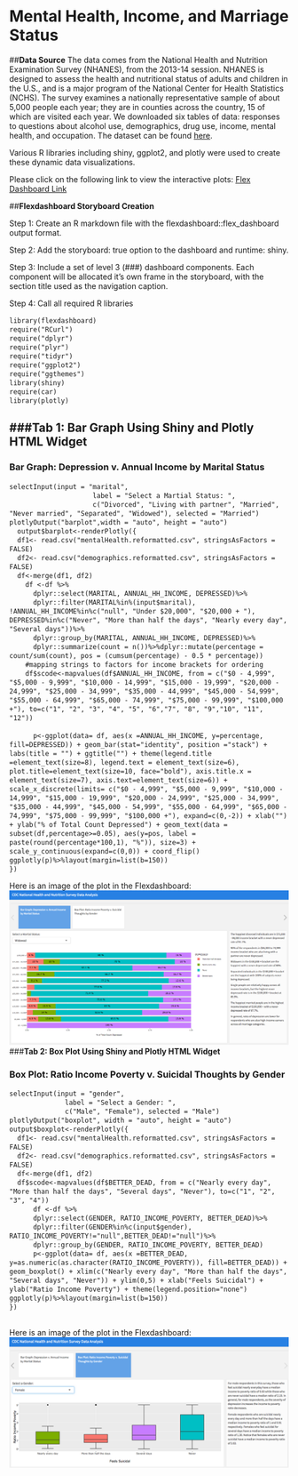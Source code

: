 # Mental Health, Income, and Marriage Status 
##**Data Source**
The data comes from the National Health and Nutrition Examination Survey (NHANES), from the 2013-14 session. NHANES is designed to assess the health and nutritional status of adults and children in the U.S., and is a major program of the National Center for Health Statistics (NCHS). The survey examines a nationally representative sample of about 5,000 people each year; they are in counties across the country, 15 of which are visited each year. We downloaded six tables of data: responses to questions about alcohol use, demographics, drug use, income, mental health, and occupation. The dataset can be found [here](https://wwwn.cdc.gov/Nchs/Nhanes/Search/DataPage.aspx?Component=Demographics&CycleBeginYear=2013). 

Various R libraries including shiny, ggplot2, and plotly were used to create these dynamic data visualizations.

Please click on the following link to view the interactive plots:
[Flex Dashboard Link](https://janelchumley.shinyapps.io/FlexDashboard/)

##**Flexdashboard Storyboard Creation**

Step 1: Create an R markdown file with the flexdashboard::flex_dashboard output format. 

Step 2: Add the storyboard: true option to the dashboard and runtime: shiny.

Step 3: Include a set of level 3 (###) dashboard components. Each component will be allocated it’s own frame in the storyboard, with the section title used as the navigation caption.

Step 4: Call all required R libraries
```{r setup, include=FALSE}
library(flexdashboard)
require("RCurl")
require("dplyr")
require("plyr")
require("tidyr")
require("ggplot2")
require("ggthemes")
library(shiny)
require(car)
library(plotly)
```
###**Tab 1: Bar Graph Using Shiny and Plotly HTML Widget**
-----------------------------------------------------------------------
### Bar Graph: Depression v. Annual Income by Marital Status
```{r, echo=FALSE}
selectInput(input = "marital",
                     label = "Select a Martial Status: ",
                     c("Divorced", "Living with partner", "Married", "Never married", "Separated", "Widowed"), selected = "Married")
plotlyOutput("barplot",width = "auto", height = "auto")
  output$barplot<-renderPlotly({
  df1<- read.csv("mentalHealth.reformatted.csv", stringsAsFactors = FALSE)
  df2<- read.csv("demographics.reformatted.csv", stringsAsFactors = FALSE)
  df<-merge(df1, df2)
    df <-df %>%
      dplyr::select(MARITAL, ANNUAL_HH_INCOME, DEPRESSED)%>%
      dplyr::filter(MARITAL%in%(input$marital), !ANNUAL_HH_INCOME%in%c("null", "Under $20,000", "$20,000 + "), DEPRESSED%in%c("Never", "More than half the days", "Nearly every day", "Several days"))%>%
      dplyr::group_by(MARITAL, ANNUAL_HH_INCOME, DEPRESSED)%>%
      dplyr::summarize(count = n())%>%dplyr::mutate(percentage = count/sum(count), pos = (cumsum(percentage) - 0.5 * percentage))
    #mapping strings to factors for income brackets for ordering
    df$scode<-mapvalues(df$ANNUAL_HH_INCOME, from = c("$0 - 4,999", "$5,000 - 9,999", "$10,000 - 14,999", "$15,000 - 19,999", "$20,000 - 24,999", "$25,000 - 34,999", "$35,000 - 44,999", "$45,000 - 54,999", "$55,000 - 64,999", "$65,000 - 74,999", "$75,000 - 99,999", "$100,000 +"), to=c("1", "2", "3", "4", "5", "6","7", "8", "9","10", "11", "12"))
    
      p<-ggplot(data= df, aes(x =ANNUAL_HH_INCOME, y=percentage, fill=DEPRESSED)) + geom_bar(stat="identity", position ="stack") + labs(title = "") + ggtitle("") + theme(legend.title =element_text(size=8), legend.text = element_text(size=6), plot.title=element_text(size=10, face="bold"), axis.title.x = element_text(size=7), axis.text=element_text(size=6)) + scale_x_discrete(limits= c("$0 - 4,999", "$5,000 - 9,999", "$10,000 - 14,999", "$15,000 - 19,999", "$20,000 - 24,999", "$25,000 - 34,999", "$35,000 - 44,999", "$45,000 - 54,999", "$55,000 - 64,999", "$65,000 - 74,999", "$75,000 - 99,999", "$100,000 +"), expand=c(0,-2)) + xlab("") + ylab("% of Total Count Depressed") + geom_text(data = subset(df,percentage>=0.05), aes(y=pos, label = paste(round(percentage*100,1), "%")), size=3) + scale_y_continuous(expand=c(0,0)) + coord_flip()
ggplotly(p)%>%layout(margin=list(b=150))
})
```

Here is an image of the plot in the Flexdashboard:
![](bargraph.png)
###**Tab 2: Box Plot Using Shiny and Plotly HTML Widget**
### Box Plot: Ratio Income Poverty v. Suicidal Thoughts by Gender
```{r, echo=FALSE}
selectInput(input = "gender",
              label = "Select a Gender: ",
              c("Male", "Female"), selected = "Male")
plotlyOutput("boxplot", width = "auto", height = "auto")
output$boxplot<-renderPlotly({
  df1<- read.csv("mentalHealth.reformatted.csv", stringsAsFactors = FALSE)
  df2<- read.csv("demographics.reformatted.csv", stringsAsFactors = FALSE)
  df<-merge(df1, df2)
  df$scode<-mapvalues(df$BETTER_DEAD, from = c("Nearly every day", "More than half the days", "Several days", "Never"), to=c("1", "2", "3", "4"))
      df <-df %>%
      dplyr::select(GENDER, RATIO_INCOME_POVERTY, BETTER_DEAD)%>%
      dplyr::filter(GENDER%in%c(input$gender), RATIO_INCOME_POVERTY!="null",BETTER_DEAD!="null")%>%
      dplyr::group_by(GENDER, RATIO_INCOME_POVERTY, BETTER_DEAD)
      p<-ggplot(data= df, aes(x =BETTER_DEAD, y=as.numeric(as.character(RATIO_INCOME_POVERTY)), fill=BETTER_DEAD)) + geom_boxplot() + xlim(c("Nearly every day", "More than half the days", "Several days", "Never")) + ylim(0,5) + xlab("Feels Suicidal") + ylab("Ratio Income Poverty") + theme(legend.position="none") 
ggplotly(p)%>%layout(margin=list(b=150))
})
    

```
Here is an image of the plot in the Flexdashboard:
![](boxplot.png)
